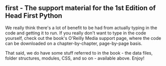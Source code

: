 ## first - The support material for the 1st Edition of Head First Python

We really think there's a lot of benefit to be had from actually typing in the code and getting it to run. If you really don't want to type in the code yourself, check out the book's O'Reilly Media support page, where the code can be downloaded on a chapter-by-chapter, page-by-page basis.

That said, we do have some stuff referred to in the book - the data files, folder structures, modules, CSS, and so on - available above.  Enjoy!
